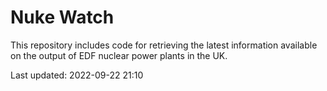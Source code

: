 # Nuke Watch

This repository includes code for retrieving the latest information available on the output of EDF nuclear power plants in the UK.

Last updated: 2022-09-22 21:10